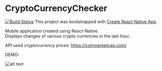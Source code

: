 
# CryptoCurrencyChecker
  [![Build Status](https://travis-ci.org/DemetriosBairaktaris/CryptoCurrencyChecker.svg?branch=refactor)](https://travis-ci.org/DemetriosBairaktaris/CryptoCurrencyChecker)
This project was bootstrapped with [Create React Native App](https://github.com/react-community/create-react-native-app).

Mobile application created using React-Native.  
Displays changes of various crypto currencies in the last hour.

API used cryptocurrency prices: https://coinmarketcap.com/


DEMO: 


![alt text](https://media.giphy.com/media/l4EoPYLptKhzYuCA0/giphy.gif)
